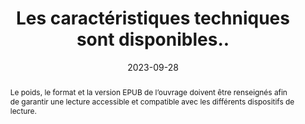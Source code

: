 ---
title: Les caractéristiques techniques sont disponibles..
abstract: Le poids, le format et la version EPUB de l’ouvrage doivent être renseignés afin de garantir une lecture accessible et compatible avec les différents dispositifs de lecture.
categories: 
    - "identification"
    - "performances et rétrocompatibilité"
agrege: O4122-E033
opquast: '4 122'
indiceebook: '033'
description: "Règle n°33"
before: "032"
weight: "33"
after: "034"
actif: '1'
layout: rules
date: 2023-09-28
tags: 
    - "découvrabilité"
objectif: 
    - "Rendre l’expérience utilisateur plus fluide en lui fournissant les informations essentielles quant au téléchargement et la consultabilité de l’EPUB."
    - "Anticiper la compatibilité de l’EPUB avec son appareil ou logiciel de lecture"
    - "Renforcer la transparence et l’interopérabilité des contenus EPUB."
Meo: 
    - "Indiquer les caractéristiques techniques suivantes : poids du fichier, format (reflowable ou fixed layout) et version EPUB (ex. 3.2) via les métadonnées ONIX. pour le format : `ProductFormDetail` ; pour la version EPUB : `ProductFormFeature` ; pour le poids : `FileSize`."
Controle: 
    - "S’assurer que les valeurs de `ProductFormDetail`, `ProductFormFeature` et `FileSize` correspondent à la réalité. "
epubcheck: false
ace: false
humancheck: true
ReadiumGoToolkit: false
Source: 
    - "Qualebook"
Referentiel: 
    - ""
steps: 
    - ""
    - ""
---
